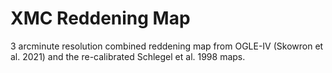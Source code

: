 # XMC Reddening Map
3 arcminute resolution combined reddening map from OGLE-IV (Skowron et al. 2021) and the re-calibrated Schlegel et al. 1998 maps. 
